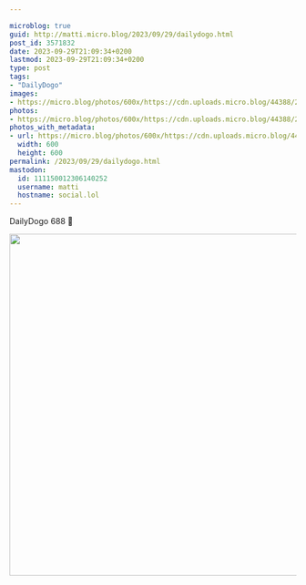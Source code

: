 ```yaml
---

microblog: true
guid: http://matti.micro.blog/2023/09/29/dailydogo.html
post_id: 3571832
date: 2023-09-29T21:09:34+0200
lastmod: 2023-09-29T21:09:34+0200
type: post
tags:
- "DailyDogo"
images:
- https://micro.blog/photos/600x/https://cdn.uploads.micro.blog/44388/2023/db830b0b506d4a1a927e62d09d731194.jpg
photos:
- https://micro.blog/photos/600x/https://cdn.uploads.micro.blog/44388/2023/db830b0b506d4a1a927e62d09d731194.jpg
photos_with_metadata:
- url: https://micro.blog/photos/600x/https://cdn.uploads.micro.blog/44388/2023/db830b0b506d4a1a927e62d09d731194.jpg
  width: 600
  height: 600
permalink: /2023/09/29/dailydogo.html
mastodon:
  id: 111150012306140252
  username: matti
  hostname: social.lol
---
```

DailyDogo 688 🐶

<img src="/media/uploads/2023/db830b0b506d4a1a927e62d09d731194.jpg" width="600" height="600" alt="" />
